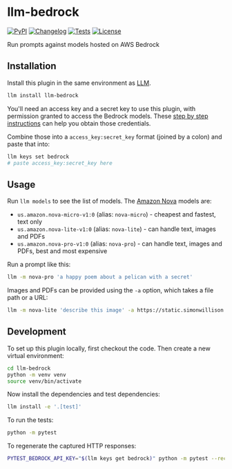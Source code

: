 # llm-bedrock

[![PyPI](https://img.shields.io/pypi/v/llm-bedrock.svg)](https://pypi.org/project/llm-bedrock/)
[![Changelog](https://img.shields.io/github/v/release/simonw/llm-bedrock?include_prereleases&label=changelog)](https://github.com/simonw/llm-bedrock/releases)
[![Tests](https://github.com/simonw/llm-bedrock/actions/workflows/test.yml/badge.svg)](https://github.com/simonw/llm-bedrock/actions/workflows/test.yml)
[![License](https://img.shields.io/badge/license-Apache%202.0-blue.svg)](https://github.com/simonw/llm-bedrock/blob/main/LICENSE)

Run prompts against models hosted on AWS Bedrock

## Installation

Install this plugin in the same environment as [LLM](https://llm.datasette.io/).
```bash
llm install llm-bedrock
```
You'll need an access key and a secret key to use this plugin, with permission granted to access the Bedrock models. These [step by step instructions](https://ndurner.github.io/amazon-nova) can help you obtain those credentials.

Combine those into a `access_key:secret_key` format (joined by a colon) and paste that into:

```bash
llm keys set bedrock
# paste access_key:secret_key here
```

## Usage

Run `llm models` to see the list of models. The [Amazon Nova](https://aws.amazon.com/blogs/aws/introducing-amazon-nova-frontier-intelligence-and-industry-leading-price-performance/) models are:

- `us.amazon.nova-micro-v1:0` (alias: `nova-micro`) - cheapest and fastest, text only
- `us.amazon.nova-lite-v1:0` (alias: `nova-lite`) - can handle text, images and PDFs
- `us.amazon.nova-pro-v1:0` (alias: `nova-pro`) - can handle text, images and PDFs, best and most expensive

Run a prompt like this:

```bash
llm -m nova-pro 'a happy poem about a pelican with a secret'
```
Images and PDFs can be provided using the `-a` option, which takes a file path or a URL:

```bash
llm -m nova-lite 'describe this image' -a https://static.simonwillison.net/static/2024/pelicans.jpg
```

## Development

To set up this plugin locally, first checkout the code. Then create a new virtual environment:
```bash
cd llm-bedrock
python -m venv venv
source venv/bin/activate
```
Now install the dependencies and test dependencies:
```bash
llm install -e '.[test]'
```
To run the tests:
```bash
python -m pytest
```
To regenerate the captured HTTP responses:
```bash
PYTEST_BEDROCK_API_KEY="$(llm keys get bedrock)" python -m pytest --record-mode all
```

